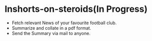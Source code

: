 # Inshorts-on-steroids(In Progress)
- Fetch relevant News of your favourite football club.
- Summarize and collate in a pdf format. 
- Send the Summary via mail to anyone.
